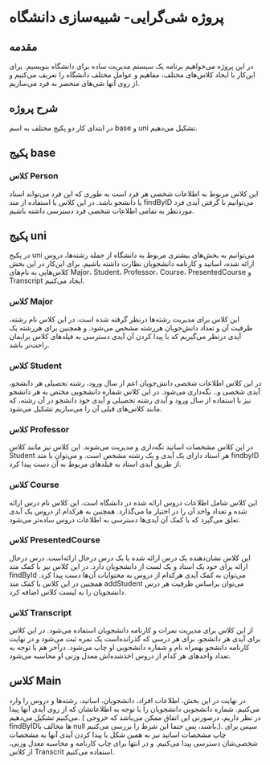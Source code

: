 # پروژه شی‌گرایی- شبیه‌سازی دانشگاه

## مقدمه

در این پروژه می‌خواهیم برنامه یک سیستم مدیریت ساده برای دانشگاه بنویسیم. برای این‌کار با ایجاد کلاس‌های مختلف، مفاهیم و عوامل مختلف دانشگاه را تعریف می‌کنیم و از روی آنها شی‌های منحصر به فرد می‌سازیم.

## شرح پروژه

در ابتدای کار دو پکیج مختلف به اسم base و uni تشکیل می‌دهیم. 


## پکیج base

### کلاس Person

این کلاس مربوط به اطلاعات شخصی هر فرد است به طوری که این فرد می‌تواند استاد یا دانشجو باشد. در این کلاس با استفاده از متد findByID می‌توانیم با گرفتن آیدی فرد موردنظر به تمامی اطلاعات شخصی فرد دسترسی داشته باشیم.



## پکیج uni

در پکیج uni می‌توانیم به بخش‌های بیشتری مربوط به دانشگاه از جمله‌ رشته‌ها، دروس ارائه شده، اساتید و کارنامه دانشجویان نظارت داشته باشیم. برای این‌کار در این بخش کلاس‌هایی به نا‌م‌های Major، Student، Professor، Course، PresentedCourse و Transcript ایجاد می‌کنیم.


### کلاس Major
این کلاس برای مدیریت رشته‌ها درنظر گرفته شده‌ است. در این کلاس نام رشته، ظرفیت آن و تعداد دانش‌جویان هررشته مشخص می‌شود. و همچنین برای هررشته یک آیدی درنظر می‌گیریم که با پیدا کردن آن آیدی دسترسی به فیلد‌های کلاس برایمان راحت‌تر باشد.


### کلاس Student
در این کلاس اطلاعات شخصی دانش‌جویان اعم‌ از سال ورود، رشته تحصیلی هر دانشجو، آیدی شخصی و.. نگه‌داری می‌شود. در این کلاس شماره‌ دانشجویی مختص به هر دانشجو نیز با استفاده از سال ورود و آیدی رشته تحصیلی و آیدی خود دانشجو در آن رشته، که مانند کلاس‌های قبلی آن را می‌سازیم تشکیل می‌شود.


### کلاس Professor
در این کلاس مشخصات اساتید نگه‌داری و مدیریت می‌شوند. این کلاس نیز مانند کلاس Student هر استاد دارای یک آیدی و یک رشته مشخص است. و می‌توان با متد findbyID از طریق آیدی استاد به فیلد‌های مربوط به آن دست پیدا کرد.


### کلاس Course
این کلاس شامل اطلاعات دروس ارائه شده در دانشگاه‌ است. این کلاس نام درس ارائه شده و تعداد واحد آن را در اختیار ما می‌گذارد. همچنین به هرکدام از دروس یک آیدی تعلق می‌گیرد که با کمک آن آیدی‌ها دسترسی به اطلاعات دروس ساده‌تر می‌شود.


### کلاس PresentedCourse 
این کلاس نشان‌دهنده یک درس ارائه شده یا یک درس درحال ارائه‌است. درس درحال ارائه برای خود یک استاد و یک لست از دانشجویان دارد. در این کلاس نیز با کمک متد findById می‌توان به کمک آیدی هرکدام از دروس به محتوایات آن‌ها دست پیدا کرد. همچنین در این کلاس با کمک متد addStudent می‌توان براساس ظرفیت هر درس دانشجویان را به لیست کلاس اضافه کرد.


### کلاس Transcript
از این کلاس برای مدیریت نمرات و کارنامه دانشجویان استفاده می‌شود.  در این کلاس برای آیدی هر دانشجو، برای هر درسی که گذرانده‌است یک نمره ثبت می‌شود و در نهایت کارنامه دانشجو بهمراه نام و شماره دانشجویی او چاپ می‌شود. درآخر هم با توجه به تعداد واحد‌های هر کدام از دروس اخذشده‌اش  معدل وزنی او محاسبه می‌شود.


## کلاس Main
در نهایت در این بخش، اطلاعات افراد، دانشجویان، اساتید، رشته‌ها و دروس را وارد می‌کنیم. شماره‌ دانشجویی دانشجویان را با توجه به اطلاعاتشان که از روی آیدی آنها پیدا می‌کنیم تشکیل می‌دهیم. ( در نظر داریم، درصورتی این اتفاق ممکن می‌باشد که خروجی findByIDها مخالف با null باشند، پس حتما این شرط را بررسی می‌کنیم.). سپس برای چاپ مشخصات اساتید نیز به همین شکل با پیدا کردن آیدی آنها به مشخصات شخصی‌شان دسترسی پیدا می‌کنیم. و در انتها برای چاپ کارنامه  و محاسبه معدل وزنی، از کلاس Transcrit استفاده می‌کنیم.


